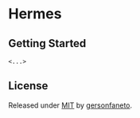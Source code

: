 # Hermes

## Getting Started

```console
<...>
```

## License

Released under [MIT][license-url] by [gersonfaneto][profile-url].

<!-- NOTE: Links... -->

[profile-url]: https://github.com/gersonfaneto

[license-url]: https://github.com/gersonfaneto/Hermes/blob/main/LICENSE

<!-- vim: sw=4 ts=4 sts=4 et tw=80 nospell ft=markdown : -->
